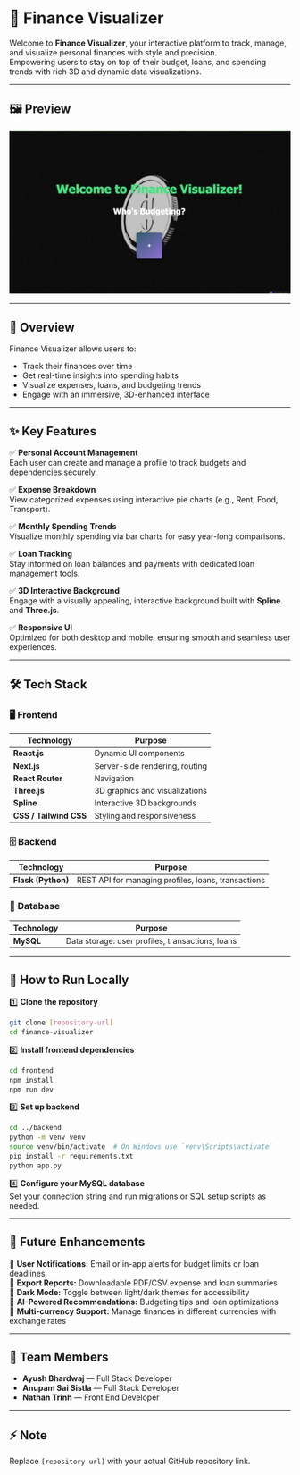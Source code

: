 
# 💸 **Finance Visualizer**

Welcome to **Finance Visualizer**, your interactive platform to track, manage, and visualize personal finances with style and precision.  
Empowering users to stay on top of their budget, loans, and spending trends with rich 3D and dynamic data visualizations.

---

## 🖼 **Preview**

![Finance Visualizer Screenshot](./img2.jpg)

---

## 📌 **Overview**

Finance Visualizer allows users to:
- Track their finances over time
- Get real-time insights into spending habits
- Visualize expenses, loans, and budgeting trends
- Engage with an immersive, 3D-enhanced interface

---

## ✨ **Key Features**

✅ **Personal Account Management**  
Each user can create and manage a profile to track budgets and dependencies securely.

✅ **Expense Breakdown**  
View categorized expenses using interactive pie charts (e.g., Rent, Food, Transport).

✅ **Monthly Spending Trends**  
Visualize monthly spending via bar charts for easy year-long comparisons.

✅ **Loan Tracking**  
Stay informed on loan balances and payments with dedicated loan management tools.

✅ **3D Interactive Background**  
Engage with a visually appealing, interactive background built with **Spline** and **Three.js**.

✅ **Responsive UI**  
Optimized for both desktop and mobile, ensuring smooth and seamless user experiences.

---

## 🛠 **Tech Stack**

### 🖥 **Frontend**
| Technology     | Purpose |
|----------------|---------|
| **React.js** | Dynamic UI components |
| **Next.js** | Server-side rendering, routing |
| **React Router** | Navigation |
| **Three.js** | 3D graphics and visualizations |
| **Spline** | Interactive 3D backgrounds |
| **CSS / Tailwind CSS** | Styling and responsiveness |

### 🗄 **Backend**
| Technology     | Purpose |
|----------------|---------|
| **Flask (Python)** | REST API for managing profiles, loans, transactions |

### 💾 **Database**
| Technology     | Purpose |
|----------------|---------|
| **MySQL** | Data storage: user profiles, transactions, loans |

---

## 🚀 **How to Run Locally**

1️⃣ **Clone the repository**
```bash
git clone [repository-url]
cd finance-visualizer
```

2️⃣ **Install frontend dependencies**
```bash
cd frontend
npm install
npm run dev
```

3️⃣ **Set up backend**
```bash
cd ../backend
python -m venv venv
source venv/bin/activate  # On Windows use `venv\Scripts\activate`
pip install -r requirements.txt
python app.py
```

4️⃣ **Configure your MySQL database**  
Set your connection string and run migrations or SQL setup scripts as needed.

---

## 🧠 **Future Enhancements**

🌟 **User Notifications:** Email or in-app alerts for budget limits or loan deadlines  
🌟 **Export Reports:** Downloadable PDF/CSV expense and loan summaries  
🌟 **Dark Mode:** Toggle between light/dark themes for accessibility  
🌟 **AI-Powered Recommendations:** Budgeting tips and loan optimizations  
🌟 **Multi-currency Support:** Manage finances in different currencies with exchange rates  

---

## 👥 **Team Members**

- **Ayush Bhardwaj** — Full Stack Developer  
- **Anupam Sai Sistla** — Full Stack Developer  
- **Nathan Trinh** — Front End Developer  


---

## ⚡ **Note**
Replace `[repository-url]` with your actual GitHub repository link.
